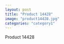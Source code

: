 ```yaml
---
layout: post
title: "Product 14428"
image: "product14428.jpg"
categories: "category1"
---
```

Product 14428
